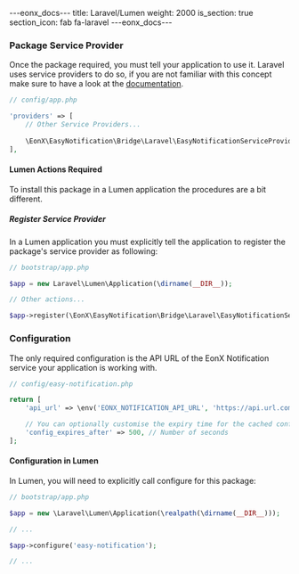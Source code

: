 ---eonx_docs---
title: Laravel/Lumen
weight: 2000
is_section: true
section_icon: fab fa-laravel
---eonx_docs---

### Package Service Provider

Once the package required, you must tell your application to use it. Laravel uses service providers to do so, if you are
not familiar with this concept make sure to have a look at the [documentation][1].

```php
// config/app.php

'providers' => [
    // Other Service Providers...
    
    \EonX\EasyNotification\Bridge\Laravel\EasyNotificationServiceProvider::class
],
```

#### Lumen Actions Required

To install this package in a Lumen application the procedures are a bit different.

##### Register Service Provider

In a Lumen application you must explicitly tell the application to register the package's service provider as following:

```php
// bootstrap/app.php

$app = new Laravel\Lumen\Application(\dirname(__DIR__));

// Other actions...

$app->register(\EonX\EasyNotification\Bridge\Laravel\EasyNotificationServiceProvider::class);
```

### Configuration

The only required configuration is the API URL of the EonX Notification service your application is working with.

```php
// config/easy-notification.php

return [
    'api_url' => \env('EONX_NOTIFICATION_API_URL', 'https://api.url.com'),

    // You can optionally customise the expiry time for the cached config here.
    'config_expires_after' => 500, // Number of seconds
]; 
```

#### Configuration in Lumen

In Lumen, you will need to explicitly call configure for this package:

```php
// bootstrap/app.php

$app = new \Laravel\Lumen\Application(\realpath(\dirname(__DIR__)));

// ...

$app->configure('easy-notification');

// ...
```

[1]: https://laravel.com/docs/5.8/providers
